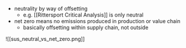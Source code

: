 - neutrality by way of offsetting
	- e.g. [[Rittersport Critical Analysis]] is only neutral
- net zero means no emissions produced in production or value chain
	- basically offsetting within supply chain, not outside

![[sus_neutral_vs_net_zero.png]]